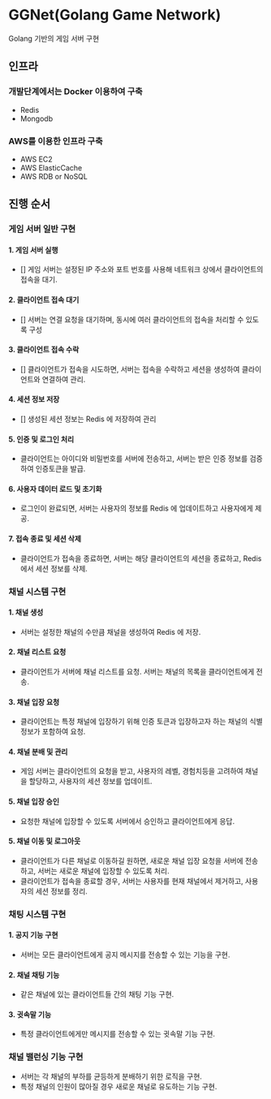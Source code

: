 # GGNet(Golang Game Network)

Golang 기반의 게임 서버 구현

## 인프라

### 개발단계에서는 Docker 이용하여 구축

- Redis
- Mongodb

### AWS를 이용한 인프라 구축

- AWS EC2
- AWS ElasticCache
- AWS RDB or NoSQL

## 진행 순서

### 게임 서버 일반 구현

#### 1. 게임 서버 실행

- [] 게임 서버는 설정된 IP 주소와 포트 번호를 사용해 네트워크 상에서 클라이언트의 접속을 대기.

#### 2. 클라이언트 접속 대기

- [] 서버는 연결 요청을 대기하며, 동시에 여러 클라이언트의 접속을 처리할 수 있도록 구성

#### 3. 클라이언트 접속 수락

- [] 클라이언트가 접속을 시도하면, 서버는 접속을 수락하고 세션을 생성하여 클라이언트와 연결하여 관리.

#### 4. 세션 정보 저장

- [] 생성된 세션 정보는 Redis 에 저장하여 관리

#### 5. 인증 및 로그인 처리

- 클라이언트는 아이디와 비밀번호를 서버에 전송하고, 서버는 받은 인증 정보를 검증하여 인증토큰을 발급.

#### 6. 사용자 데이터 로드 및 초기화

- 로그인이 완료되면, 서버는 사용자의 정보를 Redis 에 업데이트하고 사용자에게 제공.

#### 7. 접속 종료 및 세션 삭제

- 클라이언트가 접속을 종료하면, 서버는 해당 클라이언트의 세션을 종료하고, Redis 에서 세션 정보를 삭제.

### 채널 시스템 구현

#### 1. 채널 생성

- 서버는 설정한 채널의 수만큼 채널을 생성하여 Redis 에 저장.

#### 2. 채널 리스트 요청

- 클라이언트가 서버에 채널 리스트를 요청. 서버는 채널의 목록을 클라이언트에게 전송.

#### 3. 채널 입장 요청

- 클라이언트는 특정 채널에 입장하기 위해 인증 토큰과 입장하고자 하는 채널의 식별 정보가 포함하여 요청.

#### 4. 채널 분배 및 관리

- 게임 서버는 클라이언트의 요청을 받고, 사용자의 레벨, 경험치등을 고려하여 채널을 할당하고, 사용자의 세션 정보를 업데이트.

#### 5. 채널 입장 승인

- 요청한 채널에 입장할 수 있도록 서버에서 승인하고 클라이언트에게 응답.

#### 5. 채널 이동 및 로그아웃

- 클라이언트가 다른 채널로 이동하길 원하면, 새로운 채널 입장 요청을 서버에 전송하고, 서버는 새로운 채널에 입장할 수 있도록 처리.
- 클라이언트가 접속을 종료할 경우, 서버는 사용자를 현재 채널에서 제거하고, 사용자의 세션 정보를 정리.

### 채팅 시스템 구현

#### 1. 공지 기능 구현

- 서버는 모든 클라이언트에게 공지 메시지를 전송할 수 있는 기능을 구현.

#### 2. 채널 채팅 기능

- 같은 채널에 있는 클라이언트들 간의 채팅 기능 구현.

#### 3. 귓속말 기능

- 특정 클라이언트에게만 메시지를 전송할 수 있는 귓속말 기능 구현.

### 채널 밸런싱 기능 구현

- 서버는 각 채널의 부하를 균등하게 분배하기 위한 로직을 구현.
- 특정 채널의 인원이 많아질 경우 새로운 채널로 유도하는 기능 구현.